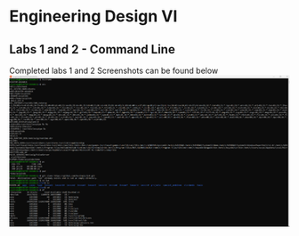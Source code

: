 # Engineering Design VI
 
## Labs 1 and 2 - Command Line
Completed labs 1 and 2 
 Screenshots can be found below
![Lab_1_Screenshot_1.png](https://github.com/aszpindo/Engineering-Design-6/blob/main/Lab_Images/Lab_1_Screenshot_1.png)
